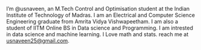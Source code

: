 I’m @usnaveen, an M.Tech Control and Optimisation student at the Indian Institute of Technology of Madras. I am an Electrical and Computer Science Engineering graduate from Amrita Vidya Vishwapeetham. I am also a student of IITM Online BS in Data science and Programming. I am intrested in data science and machine learning. I Love math and stats. 
reach me at usnaveen25@gmail.com.

<!---
usnaveen/usnaveen is a ✨ special ✨ repository because its `README.md` (this file) appears on your GitHub profile.
You can click the Preview link to take a look at your changes.
--->
